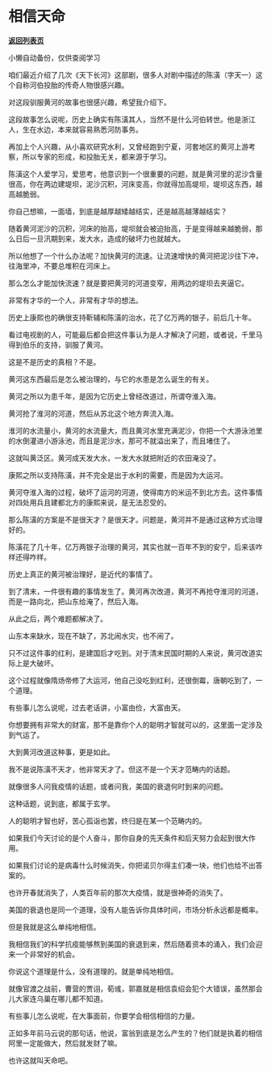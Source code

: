 # 相信天命

[**返回列表页**](/gzh/记忆承载3)

小懒自动备份，仅供查阅学习

咱们最近介绍了几次《天下长河》这部剧，很多人对剧中描述的陈潢（字天一）这个自称河伯投胎的传奇人物很感兴趣。  

对这段驯服黄河的故事也很感兴趣，希望我介绍下。

这段故事怎么说呢，历史上确实有陈潢其人，当然不是什么河伯转世。他是浙江人，生在水边，本来就容易熟悉河防事务。

再加上个人兴趣，从小喜欢研究水利，又曾经跑到宁夏，河套地区的黄河上游考察，所以专家的形成，和投胎无关，都来源于学习。

陈潢这个人爱学习，爱思考，他意识到一个很重要的问题，就是黄河里的泥沙含量很高，你在两边建堤坝，泥沙沉积，河床变高，你就得加高堤坝，堤坝这东西，越高越脆弱。

你自己想嘛，一面墙，到底是越厚越矮越结实，还是越高越薄越结实？

随着黄河泥沙的沉积，河床的抬高，堤坝就会被迫抬高，于是变得越来越脆弱，那么日后一旦汛期到来，发大水，造成的破坏力也就越大。

所以他想了一个什么办法呢？加快黄河的流速。让流速增快的黄河把泥沙往下冲，往海里冲，不要总堆积在河床上。

那么怎么才能加快流速？就是要把黄河的河道变窄，用两边的堤坝去夹逼它。

非常有才华的一个人，非常有才华的想法。  

历史上康熙也的确很支持靳辅和陈潢的治水，花了亿万两的银子，前后几十年。

看过电视剧的人，可能最后都会把这件事认为是人才解决了问题，或者说，千里马得到伯乐的支持，驯服了黄河。  

这是不是历史的真相？不是。  

黄河这东西最后是怎么被治理的，与它的水患是怎么诞生的有关。  

黄河之所以为患千年，是因为它历史上曾经改道过，所谓夺淮入海。

黄河抢了淮河的河道，然后从苏北这个地方奔流入海。  

淮河的水流量小，黄河的水流量大，而且黄河水里充满泥沙，你把一个大游泳池里的水倒灌进小游泳池，而且是泥沙水，那可不就溢出来了，而且堵住了。

这就叫黄泛区。黄河成天发大水，一发大水就把附近的农田淹没了。

康熙之所以支持陈潢，并不完全是出于水利的需要，而是因为大运河。

黄河夺淮入海的过程，破坏了运河的河道，使得南方的米运不到北方去。这件事情对四处用兵且建都北方的康熙来说，是无法忍受的。  

那么陈潢的方案是不是很天才？是很天才。问题是，黄河并不是通过这种方式治理好的。

陈潢花了几十年，亿万两银子治理的黄河，其实也就一百年不到的安宁，后来该咋样还得咋样。  

历史上真正的黄河被治理好，是近代的事情了。  

到了清末，一件很有趣的事情发生了。黄河再次改道，黄河不再抢夺淮河的河道，而是一路向北，把山东给淹了，然后入海。

从此之后，两个难题都解决了。  

山东本来缺水，现在不缺了，苏北闹水灾，也不闹了。  

只不过这件事的红利，是建国后才吃到。对于清末民国时期的人来说，黄河改道实际上是大破坏。

这个过程就像隋炀帝修了大运河，他自己没吃到红利，还很倒霉，唐朝吃到了，一个道理。  

有些事儿怎么说呢，过去老话讲，小富由俭，大富由天。  

你想要拥有非常大的财富，那不是靠你个人的聪明才智就可以的，这里面一定涉及到气运了。  

大到黄河改道这种事，更是如此。  

我不是说陈潢不天才，他非常天才了。但这不是一个天才范畴内的话题。

就像很多人问我疫情的话题，或者问我，美国的衰退何时到来的问题。  

这种话题，说到底，都属于玄学。

人的聪明才智也好，苦心孤诣也罢，终归是在某一个范畴内的。

如果我们今天讨论的是个人奋斗，那你自身的先天条件和后天努力会起到很大作用。  

如果我们讨论的是病毒什么时候消失，你把诺贝尔得主们凑一块，他们也给不出答案的。

也许开春就消失了，人类百年前的那次大疫情，就是很神奇的消失了。

美国的衰退也是同一个道理，没有人能告诉你具体时间，市场分析永远都是概率。

但是我就是这么单纯地相信。

我相信我们的科学抗疫能够熬到美国的衰退到来，然后随着资本的涌入，我们会迎来一个非常好的机会。  

你说这个道理是什么，没有道理的。就是单纯地相信。  

就像官渡之战前，曹营的贾诩，荀彧，郭嘉就是相信袁绍会犯个大错误，虽然那会儿大家连乌巢在哪儿都不知道。  

有些事儿怎么说呢，在大事面前，你要学会相信相信的力量。

正如多年前马云说的那句话，他说，富翁到底是怎么产生的？他们就是执着的相信阿里一定能做大，然后就发财了嘛。  

也许这就叫天命吧。

